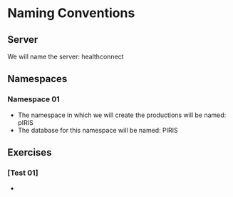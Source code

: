 # Naming Conventions

## Server
We will name the server: healthconnect

## Namespaces
### Namespace 01
- The namespace in which we will create the productions will be named: pIRIS
- The database for this namespace will be named: PIRIS

## Exercises
### [Test 01]
- 